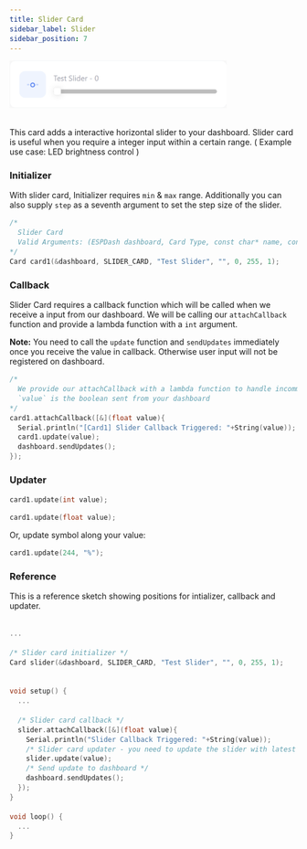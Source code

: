 ```yaml
---
title: Slider Card
sidebar_label: Slider
sidebar_position: 7
---
```


<img className="card-preview" src="/img/v4/slider-card.png" width="380px" alt="Preview" />

<br/>
<br/>

This card adds a interactive horizontal slider to your dashboard. Slider card is useful when you require a integer input within a certain range. ( Example use case: LED brightness control )

### Initializer

With slider card, Initializer requires `min` & `max` range. Additionally you can also supply `step` as a seventh argument to set the step size of the slider.

```cpp
/* 
  Slider Card
  Valid Arguments: (ESPDash dashboard, Card Type, const char* name, const char* symbol (optional), int min, int max)
*/
Card card1(&dashboard, SLIDER_CARD, "Test Slider", "", 0, 255, 1);
```

### Callback

Slider Card requires a callback function which will be called when we receive a input from our dashboard. We will be calling our `attachCallback` function and provide a lambda function with a `int` argument.

**Note:** You need to call the `update` function and `sendUpdates` immediately once you receive the value in callback. Otherwise user input will not be registered on dashboard.

```cpp
/*
  We provide our attachCallback with a lambda function to handle incomming data
  `value` is the boolean sent from your dashboard
*/
card1.attachCallback([&](float value){
  Serial.println("[Card1] Slider Callback Triggered: "+String(value));
  card1.update(value);
  dashboard.sendUpdates();
});
```

### Updater

```cpp
card1.update(int value);
```

```cpp
card1.update(float value);
```

Or, update symbol along your value:

```cpp
card1.update(244, "%");
```

### Reference

This is a reference sketch showing positions for intializer, callback and updater.

<!-- A complete dummy sketch showing positions for intializer and updater -->
```cpp

...

/* Slider card initializer */
Card slider(&dashboard, SLIDER_CARD, "Test Slider", "", 0, 255, 1);


void setup() {
  ...

  /* Slider card callback */
  slider.attachCallback([&](float value){
    Serial.println("Slider Callback Triggered: "+String(value));
    /* Slider card updater - you need to update the slider with latest value upon firing of callback */
    slider.update(value);
    /* Send update to dashboard */
    dashboard.sendUpdates();
  });
}

void loop() {
  ...
}

```
